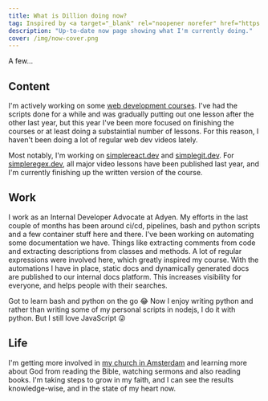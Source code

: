 ```yaml
---
title: What is Dillion doing now?
tag: Inspired by <a target="_blank" rel="noopener norefer" href="https://nownownow.com/about">nownownow.com</href>
description: "Up-to-date now page showing what I'm currently doing."
cover: /img/now-cover.png
---
```


A few...

## Content

I'm actively working on some [web development courses](https://deeecode.com/courses). I've had the scripts done for a while and was gradually putting out one lesson after the other last year, but this year I've been more focused on finishing the courses or at least doing a substaintial number of lessons. For this reason, I haven't been doing a lot of regular web dev videos lately.

Most notably, I'm working on [simplereact.dev](https://simplereact.dev/) and [simplegit.dev](https://simplegit.dev/). For [simpleregex.dev](https://simpleregex.dev/), all major video lessons have been published last year, and I'm currently finishing up the written version of the course.

## Work

I work as an Internal Developer Advocate at Adyen. My efforts in the last couple of months has been around ci/cd, pipelines, bash and python scripts and a few container stuff here and there. I've been working on automating some documentation we have. Things like extracting comments from code and extracting descriptions from classes and methods. A lot of regular expressions were involved here, which greatly inspired my course. With the automations I have in place, static docs and dynamically generated docs are published to our internal docs platform. This increases visibility for everyone, and helps people with their searches.

Got to learn bash and python on the go 😂 Now I enjoy writing python and rather than writing some of my personal scripts in nodejs, I do it with python. But I still love JavaScript 😜

## Life

I'm getting more involved in [my church in Amsterdam](https://c3imagine.church/en/) and learning more about God from reading the Bible, watching sermons and also reading books. I'm taking steps to grow in my faith, and I can see the results knowledge-wise, and in the state of my heart now.
